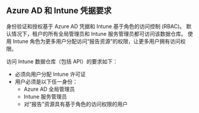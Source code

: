 <!-- This include is part of the Intune Data Warehouse documentation. -->

## <a name="azure-ad-and-intune-credential-requirements"></a>Azure AD 和 Intune 凭据要求

身份验证和授权基于 Azure AD 凭据和 Intune 基于角色的访问控制 (RBAC)。 默认情况下，租户的所有全局管理员和 Intune 服务管理员都可访问该数据仓库。 使用 Intune 角色为更多用户分配访问“报告资源”的权限，让更多用户拥有访问权限。

访问 Intune 数据仓库（包括 API）的要求如下：

  -  必须向用户分配 Intune 许可证
  -  用户必须是以下任一身份：
      -  Azure AD 全局管理员
      -  Intune 服务管理员
      -  对“报告”资源具有基于角色的访问权限的用户